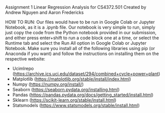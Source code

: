 Assignment 1 Linear Regression Analysis for CS4372.501
Created by Andrew Nguyen and Aaron Fredericks

HOW TO RUN:
Our files would have to be run in Google Colab or Jupyter Notebook, as it is a .ipynb file. Our notebook is very simple to run, simply just copy the code from the Python notebook provided in our submission, and either press enter+shift to run a code block one at a time, or select the Runtime tab and select the Run All option in Google Colab or Jupyter Notebook.
Make sure you install all of the following libraries using pip (or Anaconda if you want) and follow the instructions on installing them on the respective website:
- Ucimlrepo (https://archive.ics.uci.edu/dataset/294/combined+cycle+power+plant) 
- Matplotlib (https://matplotlib.org/stable/install/index.html) 
- Numpy (https://numpy.org/install/) 
- Seaborn (https://seaborn.pydata.org/installing.html) 
- Pandas (https://pandas.pydata.org/docs/getting_started/install.html) 
- Sklearn (https://scikit-learn.org/stable/install.html) 
- Statsmodels (https://www.statsmodels.org/stable/install.html) 
